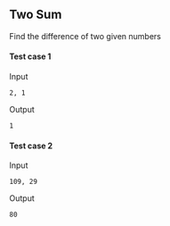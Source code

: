 ## Two Sum

Find the difference of two given numbers

#### Test case 1

Input

```
2, 1
```

Output

```
1
```

#### Test case 2

Input

```
109, 29
```

Output

```
80
```
